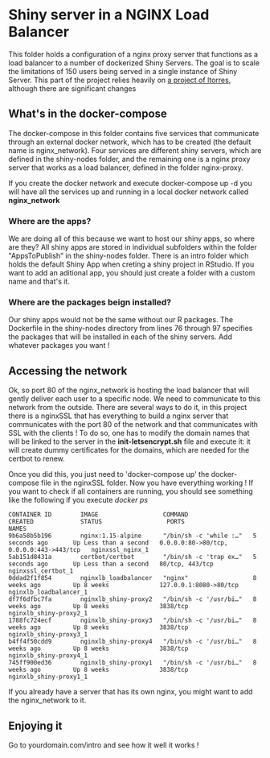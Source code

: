 # Shiny server in a NGINX Load Balancer

This folder holds a configuration of a nginx proxy server that functions as a load balancer to a number of dockerized Shiny Servers. The goal is to scale the limitations of 150 users being served in a single instance of Shiny Server. This part of the project relies heavily on [a project of ltorres](https://github.com/lrtorres/nginx-load-balanced-shinyserver-containers), although there are significant changes

## What's in the docker-compose

The docker-compose in this folder contains five services that communicate through an external docker network, which has to be created (the default name is nginx_network). Four services are different shiny servers, which are defined in the shiny-nodes folder, and the remaining one is a nginx proxy server that works as a load balancer, defined in the folder nginx-proxy.

If you create the docker network and execute docker-compose up -d you will have all the services up and running in a local docker network called **nginx_network**

### Where are the apps?

We are doing all of this because we want to host our shiny apps, so where are they? All shiny apps are stored in individual subfolders within the folder "AppsToPublish" in the shiny-nodes folder. There is an intro folder which holds the default Shiny App when creting a shiny project in RStudio. If you want to add an aditional app, you should just create a folder with a custom name and that's it.

### Where are the packages beign installed?

Our shiny apps would not be the same without our R packages. The Dockerfile in the shiny-nodes directory from lines 76 through 97 specifies the packages that will be installed in each of the shiny servers. Add whatever packages you want !

## Accessing the network

Ok, so port 80 of the nginx_network is hosting the load balancer that will gently deliver each user to a specific node. We need to communicate to this network from the outside. There are several ways to do it, in this project there is a nginxSSL that has everything to build a nginx server that communicates with the port 80 of the network and that communicates with SSL with the clients ! To do so, one has to modify the domain names that will be linked to the server in the **init-letsencrypt.sh** file and execute it: it will create dummy certificates for the domains, which are needed for the certbot to renew.

Once you did this, you just need to 'docker-compose up' the docker-compose file in the nginxSSL folder. Now you have everything working ! If you want to check if all containers are running, you should see something like the following if you execute *docker ps*
```
CONTAINER ID        IMAGE                  COMMAND                  CREATED             STATUS                  PORTS                                      NAMES
9b6a58b5b196        nginx:1.15-alpine      "/bin/sh -c 'while :…"   5 seconds ago       Up Less than a second   0.0.0.0:80->80/tcp, 0.0.0.0:443->443/tcp   nginxssl_nginx_1
5ab151d8431a        certbot/certbot        "/bin/sh -c 'trap ex…"   5 seconds ago       Up Less than a second   80/tcp, 443/tcp                            nginxssl_certbot_1
0ddad2f1f854        nginxlb_loadbalancer   "nginx"                  8 weeks ago         Up 8 weeks              127.0.0.1:8080->80/tcp                     nginxlb_loadbalancer_1
df7f6dfbc7fa        nginxlb_shiny-proxy2   "/bin/sh -c '/usr/bi…"   8 weeks ago         Up 8 weeks              3838/tcp                                   nginxlb_shiny-proxy2_1
1788fc724ecf        nginxlb_shiny-proxy3   "/bin/sh -c '/usr/bi…"   8 weeks ago         Up 8 weeks              3838/tcp                                   nginxlb_shiny-proxy3_1
b4ff4f50cdd9        nginxlb_shiny-proxy4   "/bin/sh -c '/usr/bi…"   8 weeks ago         Up 8 weeks              3838/tcp                                   nginxlb_shiny-proxy4_1
745ff900ed36        nginxlb_shiny-proxy1   "/bin/sh -c '/usr/bi…"   8 weeks ago         Up 8 weeks              3838/tcp                                   nginxlb_shiny-proxy1_1
```
If you already have a server that has its own nginx, you might want to add the nginx_network to it.

## Enjoying it

Go to yourdomain.com/intro and see how it well it works ! 
